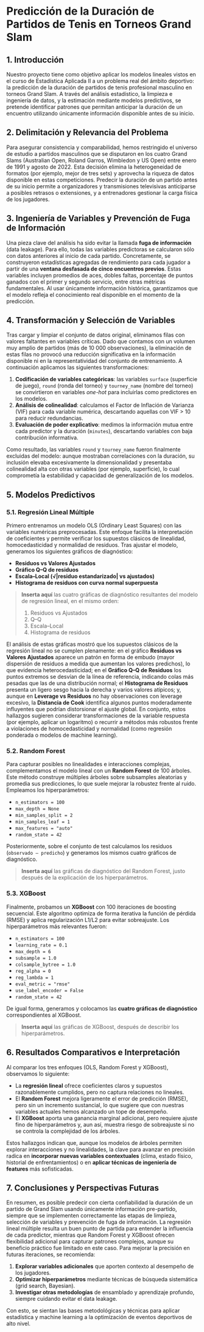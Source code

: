 # Predicción de la Duración de Partidos de Tenis en Torneos Grand Slam

## 1. Introducción

Nuestro proyecto tiene como objetivo aplicar los modelos lineales vistos en el curso de Estadística Aplicada II a un problema real del ámbito deportivo: la predicción de la duración de partidos de tenis profesional masculino en torneos Grand Slam. A través del análisis estadístico, la limpieza e ingeniería de datos, y la estimación mediante modelos predictivos, se pretende identificar patrones que permitan anticipar la duración de un encuentro utilizando únicamente información disponible antes de su inicio.

## 2. Delimitación y Relevancia del Problema

Para asegurar consistencia y comparabilidad, hemos restringido el universo de estudio a partidos masculinos que se disputaron en los cuatro Grand Slams (Australian Open, Roland Garros, Wimbledon y US Open) entre enero de 1991 y agosto de 2022. Esta decisión elimina la heterogeneidad de formatos (por ejemplo, mejor de tres sets) y aprovecha la riqueza de datos disponible en estas competiciones. Predecir la duración de un partido antes de su inicio permite a organizadores y transmisiones televisivas anticiparse a posibles retrasos o extensiones, y a entrenadores gestionar la carga física de los jugadores.

## 3. Ingeniería de Variables y Prevención de Fuga de Información

Una pieza clave del análisis ha sido evitar la llamada **fuga de información** (data leakage). Para ello, todas las variables predictoras se calcularon sólo con datos anteriores al inicio de cada partido. Concretamente, se construyeron estadísticas agregadas de rendimiento para cada jugador a partir de una **ventana desfasada de cinco encuentros previos**. Estas variables incluyen promedios de aces, dobles faltas, porcentaje de puntos ganados con el primer y segundo servicio, entre otras métricas fundamentales. Al usar únicamente información histórica, garantizamos que el modelo refleja el conocimiento real disponible en el momento de la predicción.

## 4. Transformación y Selección de Variables

Tras cargar y limpiar el conjunto de datos original, eliminamos filas con valores faltantes en variables críticas. Dado que contamos con un volumen muy amplio de partidos (más de 10 000 observaciones), la eliminación de estas filas no provocó una reducción significativa en la información disponible ni en la representatividad del conjunto de entrenamiento. A continuación aplicamos las siguientes transformaciones:

1. **Codificación de variables categóricas**: las variables `surface` (superficie de juego), `round` (ronda del torneo) y `tourney_name` (nombre del torneo) se convirtieron en variables *one-hot* para incluirlas como predictores en los modelos.  
2. **Análisis de colinealidad**: calculamos el Factor de Inflación de Varianza (VIF) para cada variable numérica, descartando aquellas con VIF > 10 para reducir redundancias.  
3. **Evaluación de poder explicativo**: medimos la información mutua entre cada predictor y la duración (`minutes`), descartando variables con baja contribución informativa.  

Como resultado, las variables `round` y `tourney_name` fueron finalmente excluidas del modelo: aunque mostraban correlaciones con la duración, su inclusión elevaba excesivamente la dimensionalidad y presentaba colinealidad alta con otras variables (por ejemplo, superficie), lo cual comprometía la estabilidad y capacidad de generalización de los modelos.

## 5. Modelos Predictivos

### 5.1. Regresión Lineal Múltiple

Primero entrenamos un modelo OLS (Ordinary Least Squares) con las variables numéricas preprocesadas. Este enfoque facilita la interpretación de coeficientes y permite verificar los supuestos clásicos de linealidad, homocedasticidad y normalidad de residuos. Tras ajustar el modelo, generamos los siguientes gráficos de diagnóstico:

- **Residuos vs Valores Ajustados**  
- **Gráfico Q–Q de residuos**  
- **Escala–Local (√|residuo estandarizado| vs ajustados)**  
- **Histograma de residuos con curva normal superpuesta**  

> **Inserta aquí** las cuatro gráficas de diagnóstico resultantes del modelo de regresión lineal, en el mismo orden:  
> 1. Residuos vs Ajustados  
> 2. Q–Q  
> 3. Escala–Local  
> 4. Histograma de residuos  

El análisis de estas gráficas mostró que los supuestos clásicos de la regresión lineal no se cumplen plenamente: en el gráfico **Residuos vs Valores Ajustados** aparece un patrón en forma de embudo (mayor dispersión de residuos a medida que aumentan los valores predichos), lo que evidencia heterocedasticidad; en el **Gráfico Q–Q de Residuos** los puntos extremos se desvían de la línea de referencia, indicando colas más pesadas que las de una distribución normal; el **Histograma de Residuos** presenta un ligero sesgo hacia la derecha y varios valores atípicos; y, aunque en **Leverage vs Residuos** no hay observaciones con leverage excesivo, la **Distancia de Cook** identifica algunos puntos moderadamente influyentes que podrían distorsionar el ajuste global. En conjunto, estos hallazgos sugieren considerar transformaciones de la variable respuesta (por ejemplo, aplicar un logaritmo) o recurrir a métodos más robustos frente a violaciones de homocedasticidad y normalidad (como regresión ponderada o modelos de machine learning).


### 5.2. Random Forest

Para capturar posibles no linealidades e interacciones complejas, complementamos el modelo lineal con un **Random Forest** de 100 árboles. Este método construye múltiples árboles sobre subsamples aleatorias y promedia sus predicciones, lo que suele mejorar la robustez frente al ruido. Empleamos los hiperparámetros:

- `n_estimators = 100`  
- `max_depth = None`  
- `min_samples_split = 2`  
- `min_samples_leaf = 1`  
- `max_features = "auto"`  
- `random_state = 42`  

Posteriormente, sobre el conjunto de test calculamos los residuos (`observado – predicho`) y generamos los mismos cuatro gráficos de diagnóstico.  

> **Inserta aquí** las gráficas de diagnóstico del Random Forest, justo después de la explicación de los hiperparámetros.

### 5.3. XGBoost

Finalmente, probamos un **XGBoost** con 100 iteraciones de boosting secuencial. Este algoritmo optimiza de forma iterativa la función de pérdida (RMSE) y aplica regularización L1/L2 para evitar sobreajuste. Los hiperparámetros más relevantes fueron:

- `n_estimators = 100`  
- `learning_rate = 0.1`  
- `max_depth = 6`  
- `subsample = 1.0`  
- `colsample_bytree = 1.0`  
- `reg_alpha = 0`  
- `reg_lambda = 1`  
- `eval_metric = "rmse"`  
- `use_label_encoder = False`  
- `random_state = 42`  

De igual forma, generamos y colocamos las **cuatro gráficas de diagnóstico** correspondientes al XGBoost.

> **Inserta aquí** las gráficas de XGBoost, después de describir los hiperparámetros.

## 6. Resultados Comparativos e Interpretación

Al comparar los tres enfoques (OLS, Random Forest y XGBoost), observamos lo siguiente:

- La **regresión lineal** ofrece coeficientes claros y supuestos razonablemente cumplidos, pero no captura relaciones no lineales.  
- El **Random Forest** mejora ligeramente el error de predicción (RMSE), pero sin un incremento sustancial, lo que sugiere que con nuestras variables actuales hemos alcanzado un tope de desempeño.  
- El **XGBoost** aporta una ganancia marginal adicional, pero requiere ajuste fino de hiperparámetros y, aun así, muestra riesgo de sobreajuste si no se controla la complejidad de los árboles.

Estos hallazgos indican que, aunque los modelos de árboles permiten explorar interacciones y no linealidades, la clave para avanzar en precisión radica en **incorporar nuevas variables contextuales** (clima, estado físico, historial de enfrentamientos) o en **aplicar técnicas de ingeniería de features** más sofisticadas.

## 7. Conclusiones y Perspectivas Futuras

En resumen, es posible predecir con cierta confiabilidad la duración de un partido de Grand Slam usando únicamente información pre-partido, siempre que se implementen correctamente las etapas de limpieza, selección de variables y prevención de fuga de información. La regresión lineal múltiple resulta un buen punto de partida para entender la influencia de cada predictor, mientras que Random Forest y XGBoost ofrecen flexibilidad adicional para capturar patrones complejos, aunque su beneficio práctico fue limitado en este caso. Para mejorar la precisión en futuras iteraciones, se recomienda:

1. **Explorar variables adicionales** que aporten contexto al desempeño de los jugadores.  
2. **Optimizar hiperparámetros** mediante técnicas de búsqueda sistemática (grid search, Bayesian).  
3. **Investigar otras metodologías** de ensamblado y aprendizaje profundo, siempre cuidando evitar el data leakage.

Con esto, se sientan las bases metodológicas y técnicas para aplicar estadística y machine learning a la optimización de eventos deportivos de alto nivel.
